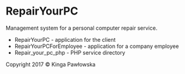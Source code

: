 # RepairYourPC
Management system for a personal computer repair service.
- RepairYourPC - application for the client
- RepairYourPCForEmployee - application for a company employee
- Repair_your_pc_php - PHP service directory

Copyright 2017 © Kinga Pawłowska
